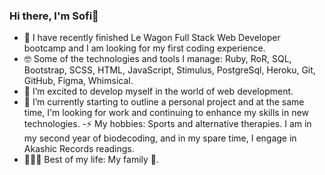 ### Hi there, I'm Sofi👋
- 🚀 I have recently finished Le Wagon Full Stack Web Developer bootcamp and I am looking for my first coding experience.
- 🤓 Some of the technologies and tools I manage: Ruby, RoR, SQL, Bootstrap, SCSS, HTML, JavaScript, Stimulus, PostgreSql, Heroku, Git, GitHub, Figma, Whimsical.
- 🔭 I’m excited to develop myself in the world of web development.
- 🌱 I’m currently starting to outline a personal project and at the same time, I'm looking for work and continuing to enhance my skills in new technologies.
-⚡ My hobbies: Sports and alternative therapies. I am in my second year of biodecoding, and in my spare time, I engage in Akashic Records readings.
- 🧑‍👩‍🧒 Best of my life: My family 💖.
